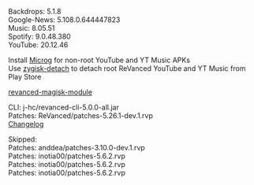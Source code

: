 Backdrops: 5.1.8  
Google-News: 5.108.0.644447823  
Music: 8.05.51  
Spotify: 9.0.48.380  
YouTube: 20.12.46  

Install [Microg](https://github.com/ReVanced/GmsCore/releases) for non-root YouTube and YT Music APKs  
Use [zygisk-detach](https://github.com/j-hc/zygisk-detach) to detach root ReVanced YouTube and YT Music from Play Store  

[revanced-magisk-module](https://github.com/j-hc/revanced-magisk-module)
  
CLI: j-hc/revanced-cli-5.0.0-all.jar  
Patches: ReVanced/patches-5.26.1-dev.1.rvp  
[Changelog](https://github.com/ReVanced/revanced-patches/releases/tag/v5.26.1-dev.1)  

Skipped:  
Patches: anddea/patches-3.10.0-dev.1.rvp  
Patches: inotia00/patches-5.6.2.rvp  
Patches: inotia00/patches-5.6.2.rvp  
Patches: inotia00/patches-5.6.2.rvp            
